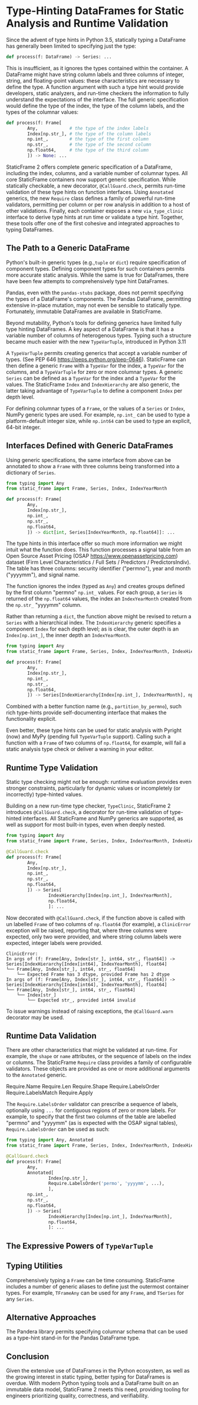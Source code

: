 

# Type-Hinting DataFrames for Static Analysis and Runtime Validation


Since the advent of type hints in Python 3.5, statically typing a DataFrame has generally been limited to specifying just the type:

```python
def process(f: DataFrame) -> Series: ...
```

This is insufficient, as it ignores the types contained within the container. A DataFrame might have string column labels and three columns of integer, string, and floating-point values: these characteristics are necessary to define the type. A function argument with such a type hint would provide developers, static analyzers, and run-time checkers the information to fully understand the expectations of the interface. The full generic specification would define the type of the index, the type of the column labels, and the types of the columnar values:

```python
def process(f: Frame[
        Any,            # the type of the index labels
        Index[np.str_], # the type of the column labels
        np.int_,        # the type of the first column
        np.str_,        # the type of the second column
        np.float64,     # the type of the third column
        ]) -> None: ...
```

StaticFrame 2 offers complete generic specification of a DataFrame, including the index, columns, and a variable number of columnar types. All core StaticFrame containers now support generic specification. While statically checkable, a new decorator, ``@CallGuard.check``, permits run-time validation of these type hints on function interfaces. Using ``Annotated`` generics, the new ``Require`` class defines a family of powerful run-time validators, permitting per column or per row analysis in addition to a host of other validations. Finally, each container exposes a new ``via_type_clinic`` interface to derive type hints at run time or validate a type hint. Together, these tools offer one of the first cohesive and integrated approaches to typing DataFrames.


## The Path to a Generic DataFrame

Python's built-in generic types (e.g.,``tuple`` or ``dict``) require specification of component types. Defining component types for such containers permits more accurate static analysis. While the same is true for DataFrames, there have been few attempts to comprehensively type hint DataFrames.

Pandas, even with the ``pandas-stubs`` package, does not permit specifying the types of a DataFrame's components. The Pandas DataFrame, permitting extensive in-place mutation, may not even be sensible to statically type. Fortunately, immutable DataFrames are available in StaticFrame.

Beyond mutability, Python's tools for defining generics have limited fully type hinting DataFrames. A key aspect of a DataFrame is that it has a variable number of columns of heterogenous types. Typing such a structure became much easier with the new ``TypeVarTuple``, introduced in Python 3.11

A ``TypeVarTuple`` permits creating generics that accept a variable number of types. (See PEP 646 https://peps.python.org/pep-0646). StaticFrame can then define a generic ``Frame`` with a ``TypeVar`` for the index, a ``TypeVar`` for the columns, and a ``TypeVarTuple`` for zero or more columnar types. A generic ``Series`` can be defined as a ``TypeVar`` for the index and a ``TypeVar`` for the values. The StaticFrame ``Index`` and ``IndexHierarchy`` are also generic, the latter taking advantage of ``TypeVarTuple`` to define a component ``Index`` per depth level.

For defining columnar types of a ``Frame``, or the values of a ``Series`` or ``Index``, NumPy generic types are used. For example, ``np.int_`` can be used to type a platform-default integer size, while ``np.int64`` can be used to type an explicit, 64-bit integer.


## Interfaces Defined with Generic DataFrames

Using generic specifications, the same interface from above can be annotated to show a ``Frame`` with three columns being transformed into a dictionary of ``Series``.

```python
from typing import Any
from static_frame import Frame, Series, Index, IndexYearMonth

def process(f: Frame[
        Any,
        Index[np.str_],
        np.int_,
        np.str_,
        np.float64,
        ]) -> dict[int, Series[IndexYearMonth, np.float64]]: ...
```

The type hints in this interface offer so much more information we might intuit what the function does. This function processes a signal table from an Open Source Asset Pricing (OSAP https://www.openassetpricing.com) dataset (Firm Level Characteristics / Full Sets / Predictors / PredictorsIndiv). The table has three columns: security identifier ("permno"), year and month ("yyyymm"), and signal name.

The function ignores the index (typed as ``Any``) and creates groups defined by the first column "permno" ``np.int_`` values. For each group, a ``Series`` is returned of the ``np.float64`` values, the index an ``IndexYearMonth`` created from the ``np.str_`` "yyyymm" column.

Rather than returning a ``dict``, the function above might be revised to return a ``Series`` with a hierarchical index. The ``IndexHierarchy`` generic specifies a component ``Index`` for each depth level; as is clear, the outer depth is an ``Index[np.int_]``, the inner depth an ``IndexYearMonth``.

```python
from typing import Any
from static_frame import Frame, Series, Index, IndexYearMonth, IndexHierarchy

def process(f: Frame[
        Any,
        Index[np.str_],
        np.int_,
        np.str_,
        np.float64,
        ]) -> Series[IndexHierarchy[Index[np.int_], IndexYearMonth], np.float64]: ...
```

Combined with a better function name (e.g., ``partition_by_permno``), such rich type-hints provide self-documenting interface that makes the functionality explicit.

Even better, these type hints can be used for static analysis with Pyright (now) and MyPy (pending full ``TypeVarTuple`` support). Calling such a function with a ``Frame`` of two columns of ``np.float64``, for example, will fail a static analysis type check or deliver a warning in your editor.


## Runtime Type Validation

Static type checking might not be enough: runtime evaluation provides even stronger constraints, particularly for dynamic values or incompletely (or incorrectly) type-hinted values.

Building on a new run-time type checker, ``TypeClinic``, StaticFrame 2 introduces ``@CallGuard.check``, a decorator for run-time validation of type-hinted interfaces. All StaticFrame and NumPy generics are supported, as well as support for most built-in types, even when deeply nested.

```python
from typing import Any
from static_frame import Frame, Series, Index, IndexYearMonth, IndexHierarchy, CallGuard

@CallGuard.check
def process(f: Frame[
        Any,
        Index[np.str_],
        np.int_,
        np.str_,
        np.float64,
        ]) -> Series[
                IndexHierarchy[Index[np.int_], IndexYearMonth],
                np.float64,
                ]: ...

```

Now decorated with ``@CallGuard.check``, if the function above is called with un labelled ``Frame`` of two columns of ``np.float64`` (for example), a ``ClinicError`` exception will be raised, reporting that, where three columns were expected, only two were provided, and where string column labels were expected, integer labels were provided.

<!-- f = Frame(np.random.rand(20).reshape(10,2)) -->

```
ClinicError:
In args of (f: Frame[Any, Index[str_], int64, str_, float64]) -> Series[IndexHierarchy[Index[int64], IndexYearMonth], float64]
└── Frame[Any, Index[str_], int64, str_, float64]
    └── Expected Frame has 3 dtype, provided Frame has 2 dtype
In args of (f: Frame[Any, Index[str_], int64, str_, float64]) -> Series[IndexHierarchy[Index[int64], IndexYearMonth], float64]
└── Frame[Any, Index[str_], int64, str_, float64]
    └── Index[str_]
        └── Expected str_, provided int64 invalid
```

To issue warnings instead of raising exceptions, the ``@CallGuard.warn`` decorator may be used.



## Runtime Data Validation

There are other characteristics that might be validated at run-time. For example, the ``shape`` or ``name`` attributes, or the sequence of labels on the index or columns. The StaticFrame ``Require`` class provides a family of configurable validators. These objects are provided as one or more additional arguments to the ``Annotated`` generic.

Require.Name
Require.Len
Require.Shape
Require.LabelsOrder
Require.LabelsMatch
Require.Apply

The ``Require.LabelsOrder`` validator can prescribe a sequence of labels, optionally using ``...`` for contiguous regions of zero or more labels. For example, to specify that the first two columns of the table are labelled "permno" and "yyyymm" (as is expected with the OSAP signal tables), ``Require.LabelsOrder`` can be used as such:


```python
from typing import Any, Annotated
from static_frame import Frame, Series, Index, IndexYearMonth, IndexHierarchy, CallGuard, Require

@CallGuard.check
def process(f: Frame[
        Any,
        Annotated[
                Index[np.str_],
                Require.LabelsOrder('permo', 'yyyymm', ...),
                ],
        np.int_,
        np.str_,
        np.float64,
        ]) -> Series[
                IndexHierarchy[Index[np.int_], IndexYearMonth],
                np.float64,
                ]: ...

```





## The Expressive Powers of ``TypeVarTuple``



## Typing Utilities

Comprehensively typing a ``Frame`` can be time consuming. StaticFrame includes a number of generic aliases to define just the outermost container types. For example, ``TFrameAny`` can be used for any ``Frame``, and ``TSeries`` for any ``Series``.



## Alternative Approaches

The Pandera library permits specifying columnar schema that can be used as a type-hint stand-in for the Pandas DataFrame type.


## Conclusion

Given the extensive use of DataFrames in the Python ecosystem, as well as the growing interest in static typing, better typing for DataFrames is overdue. With modern Python typing tools and a DataFrame built on an immutable data model, StaticFrame 2 meets this need, providing tooling for engineers prioritizing quality, correctness, and verifiability.



